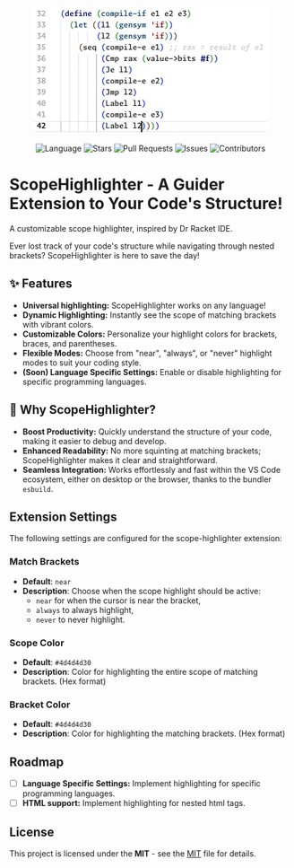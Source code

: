 <p align="center">
  <img src="./scope-highlighter.gif" alt=" Language" />
</p>

<p align="center">
  <img src="https://img.shields.io/github/languages/top/lamula21/scope-highlighter" alt=" Language" />
  <img src="https://img.shields.io/github/stars/lamula21/scope-highlighter" alt=" Stars" />
  <img src="https://img.shields.io/github/issues-pr/lamula21/scope-highlighter" alt=" Pull Requests" />
  <img src="https://img.shields.io/github/issues/lamula21/scope-highlighter" alt=" Issues" />
  <img src="https://img.shields.io/github/contributors/lamula21/scope-highlighter" alt=" Contributors" />
</p>


# ScopeHighlighter - A Guider Extension to Your Code's Structure!

A customizable scope highlighter, inspired by Dr Racket IDE.

Ever lost track of your code's structure while navigating through nested brackets? ScopeHighlighter is here to save the day!

## ✨ Features
- **Universal highlighting:** ScopeHighlighter works on any language!
- **Dynamic Highlighting:** Instantly see the scope of matching brackets with vibrant colors.
- **Customizable Colors:** Personalize your highlight colors for brackets, braces, and parentheses.
- **Flexible Modes:** Choose from "near", "always", or "never" highlight modes to suit your coding style.
- **(Soon) Language Specific Settings:** Enable or disable highlighting for specific programming languages.

## 🌟 Why ScopeHighlighter?
- **Boost Productivity:** Quickly understand the structure of your code, making it easier to debug and develop.
- **Enhanced Readability:** No more squinting at matching brackets; ScopeHighlighter makes it clear and straightforward.
- **Seamless Integration:** Works effortlessly and fast within the VS Code ecosystem, either on desktop or the browser, thanks to the bundler `esbuild`.

## Extension Settings

The following settings are configured for the scope-highlighter extension:

### Match Brackets
- **Default**: `near`
- **Description**: Choose when the scope highlight should be active:
    - `near` for when the cursor is near the bracket,
    - `always` to always highlight,
    - `never` to never highlight.

### Scope Color
- **Default**: `#4d4d4d30`
- **Description**: Color for highlighting the entire scope of matching brackets. (Hex format)

### Bracket Color
- **Default**: `#4d4d4d30`
- **Description**: Color for highlighting the matching brackets. (Hex format)

## Roadmap 

- [ ] **Language Specific Settings:** Implement highlighting for specific programming languages.
- [ ] **HTML support:** Implement highlighting for nested html tags.

## License

This project is licensed under the **MIT** - see the [MIT](https://github.com/xavimondev/easyreadme/blob/main/LICENSE) file for details.


